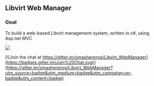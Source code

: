 <h2>Libvirt Web Manager</h2>
<h3>Goal</h3>
<p>To build a web-based Libvirt management system, written in c#, using Asp.net MVC</p>

<a href="http://nolimitsdesigns.com/wp-content/gallery/libvirt-web-manager/Untitled-2.jpg"><img src="http://nolimitsdesigns.com/wp-content/gallery/libvirt-web-manager/Untitled-2.jpg" /></a>


[![Join the chat at https://gitter.im/smasherprog/Libvirt_WebManager](https://badges.gitter.im/Join%20Chat.svg)](https://gitter.im/smasherprog/Libvirt_WebManager?utm_source=badge&utm_medium=badge&utm_campaign=pr-badge&utm_content=badge)
